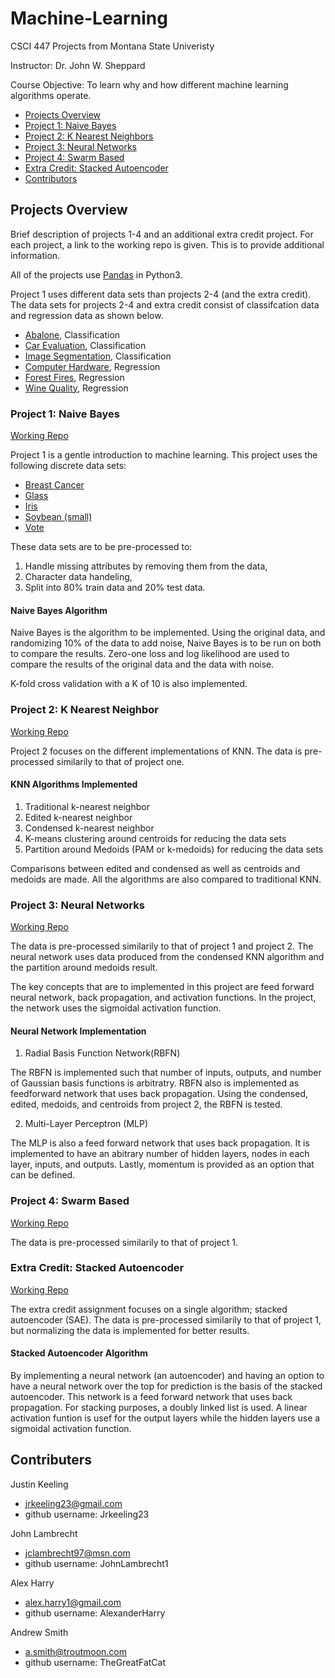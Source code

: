 # Machine-Learning
CSCI 447 Projects from Montana State Univeristy

Instructor: Dr. John W. Sheppard

Course Objective: To learn why and how different machine learning algorithms operate.

* [Projects Overview](#projects-overview)
* [Project 1: Naive Bayes](#project-1-naive-bayes)
* [Project 2: K Nearest Neighbors](#project-2-k-nearest-neighbor)
* [Project 3: Neural Networks](#project-3-neural-networks)
* [Project 4: Swarm Based](#project-4-swarm-based)
* [Extra Credit: Stacked Autoencoder](#extra-credit-stacked-autoencoder)
* [Contributors](#contributers)

## Projects Overview
Brief description of projects 1-4 and an additional extra credit project. For each project, a link to the working repo is given. This is to provide additional information.

All of the projects use [Pandas](https://pandas.pydata.org/pandas-docs/stable/) in Python3.

Project 1 uses different data sets than projects 2-4 (and the extra credit). The data sets for projects 2-4 and extra credit consist of classifcation data and regression data as shown below.
* [Abalone](https://archive.ics.uci.edu/ml/datasets/Abalone), Classification
* [Car Evaluation](https://archive.ics.uci.edu/ml/datasets/Car+Evaluation), Classification
* [Image Segmentation](https://archive.ics.uci.edu/ml/datasets/Image+Segmentation), Classification
* [Computer Hardware](https://archive.ics.uci.edu/ml/datasets/Computer+Hardware), Regression
* [Forest Fires](https://archive.ics.uci.edu/ml/datasets/Forest+Fires), Regression
* [Wine Quality](https://archive.ics.uci.edu/ml/datasets/Wine+Quality), Regression

### Project 1: Naive Bayes
[Working Repo](https://github.com/AlexanderHarry/CSCI_447_Machine_Learning.git)


Project 1 is a gentle introduction to machine learning. This project uses the following discrete data sets:
* [Breast Cancer](https://archive.ics.uci.edu/ml/datasets/Breast+Cancer+Wisconsin+/%28Original/%29)
* [Glass](https://archive.ics.uci.edu/ml/datasets/Glass+Identification)
* [Iris](https://archive.ics.uci.edu/ml/datasets/Iris)
* [Soybean (small)](https://archive.ics.uci.edu/ml/datasets/Soybean+/%28Small/%29)
* [Vote](https://archive.ics.uci.edu/ml/datasets/Congressional+Voting+Records)

These data sets are to be pre-processed to: 
1. Handle missing attributes by removing them from the data,
2. Character data handeling,
3. Split into 80% train data and 20% test data.



#### Naive Bayes Algorithm
Naive Bayes is the algorithm to be implemented. Using the original data, and randomizing 10% of the data to add noise, Naive Bayes is to be run on both to compare the results. Zero-one loss and log likelihood are used to compare the results of the original data and the data with noise.

K-fold cross validation with a K of 10 is also implemented. 


### Project 2: K Nearest Neighbor
[Working Repo](https://github.com/Jrkeeling23/CSCI-447-Machine-Learning-P2.git)


Project 2 focuses on the different implementations of KNN. 
The data is pre-processed similarily to that of project one. 

#### KNN Algorithms Implemented
1. Traditional k-nearest neighbor
2. Edited k-nearest neighbor
3. Condensed k-nearest neighbor
4. K-means clustering around centroids for reducing the data sets
5. Partition around Medoids (PAM or k-medoids) for reducing the data sets

Comparisons between edited and condensed as well as centroids and medoids are made. All the algorithms are also compared to traditional KNN.


### Project 3: Neural Networks
[Working Repo](https://github.com/Jrkeeling23/CSCI-447-Machine-Learning-P3.git)


The data is pre-processed similarily to that of project 1 and project 2. The neural network uses data produced from the condensed KNN algorithm and the partition around medoids result. 

The key concepts that are to implemented in this project are feed forward neural network, back propagation, and activation functions. In the project, the network uses the sigmoidal activation function.


#### Neural Network Implementation
1. Radial Basis Function Network(RBFN)

The RBFN is implemented such that number of inputs, outputs, and number of Gaussian basis functions is arbitratry. RBFN also is implemented as feedforward network that uses back propagation. Using the condensed, edited, medoids, and centroids from project 2, the RBFN is tested. 

2. Multi-Layer Perceptron (MLP)

The MLP is also a feed forward network that uses back propagation. It is implemented to have an abitrary number of hidden layers, nodes in each layer, inputs, and outputs. Lastly, momentum is provided as an option that can be defined.


### Project 4: Swarm Based 
[Working Repo](https://github.com/Jrkeeling23/CSCI-447-Machine-Learning-P4.git)

The data is pre-processed similarily to that of project 1. 


### Extra Credit: Stacked Autoencoder
[Working Repo](https://github.com/Jrkeeling23/CSCI-447-Machine-Learning-Extra.git)

The extra credit assignment focuses on a single algorithm; stacked autoencoder (SAE). 
The data is pre-processed similarily to that of project 1, but normalizing the data is implemented for better results.

#### Stacked Autoencoder Algorithm
By implementing a neural network (an autoencoder) and having an option to have a neural network over the top for prediction is the basis of the stacked autoencoder. 
This network is a feed forward network that uses back propagation. For stacking purposes, a doubly linked list is used. 
A linear activation funtion is usef for the output layers while the hidden layers use a sigmoidal activation function. 


## Contributers
Justin Keeling
* jrkeeling23@gmail.com
* github username: Jrkeeling23

John Lambrecht
* jclambrecht97@msn.com
* github username: JohnLambrecht1

Alex Harry
* alex.harry1@gmail.com
* github username: AlexanderHarry

Andrew Smith
* a.smith@troutmoon.com
* github username: TheGreatFatCat

